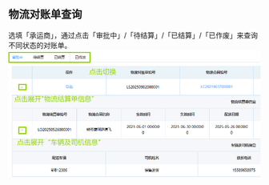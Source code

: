 ## 物流对账单查询
选填「承运商」，通过点击「审批中」/「待结算」/「已结算」/「已作废」来查询不同状态的对账单。  
![图片](/images/logistics/logistics8.png)